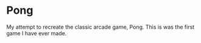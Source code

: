# Pong
My attempt to recreate the classic arcade game, Pong. This is was the first game I have ever made. 
